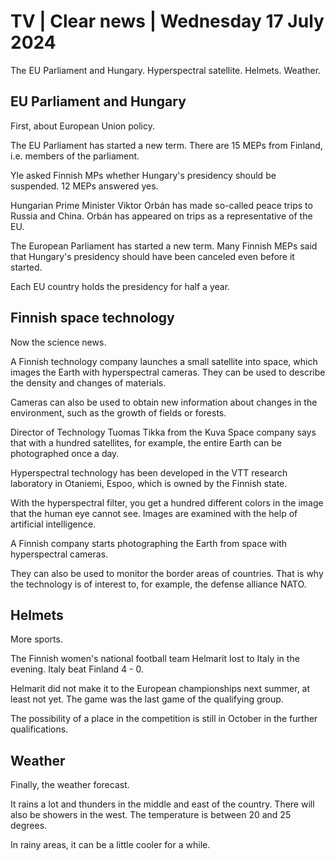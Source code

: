 # TV \| Clear news \| Wednesday 17 July 2024

The EU Parliament and Hungary. Hyperspectral satellite. Helmets. Weather.

## EU Parliament and Hungary

First, about European Union policy.

The EU Parliament has started a new term. There are 15 MEPs from Finland, i.e. members of the parliament.

Yle asked Finnish MPs whether Hungary's presidency should be suspended. 12 MEPs answered yes.

Hungarian Prime Minister Viktor Orbán has made so-called peace trips to Russia and China. Orbán has appeared on trips as a representative of the EU.

The European Parliament has started a new term. Many Finnish MEPs said that Hungary's presidency should have been canceled even before it started.

Each EU country holds the presidency for half a year.

## Finnish space technology

Now the science news.

A Finnish technology company launches a small satellite into space, which images the Earth with hyperspectral cameras. They can be used to describe the density and changes of materials.

Cameras can also be used to obtain new information about changes in the environment, such as the growth of fields or forests.

Director of Technology Tuomas Tikka from the Kuva Space company says that with a hundred satellites, for example, the entire Earth can be photographed once a day.

Hyperspectral technology has been developed in the VTT research laboratory in Otaniemi, Espoo, which is owned by the Finnish state.

With the hyperspectral filter, you get a hundred different colors in the image that the human eye cannot see. Images are examined with the help of artificial intelligence.

A Finnish company starts photographing the Earth from space with hyperspectral cameras.

They can also be used to monitor the border areas of countries. That is why the technology is of interest to, for example, the defense alliance NATO.

## Helmets

More sports.

The Finnish women's national football team Helmarit lost to Italy in the evening. Italy beat Finland 4 - 0.

Helmarit did not make it to the European championships next summer, at least not yet. The game was the last game of the qualifying group.

The possibility of a place in the competition is still in October in the further qualifications.

## Weather

Finally, the weather forecast.

It rains a lot and thunders in the middle and east of the country. There will also be showers in the west. The temperature is between 20 and 25 degrees.

In rainy areas, it can be a little cooler for a while.
